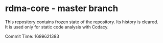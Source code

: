 # rdma-core - master branch

This repository contains frozen state of the repository.
Its history is cleared. It is used only for static code
analysis with Codacy.

Commit Time: 1699621383